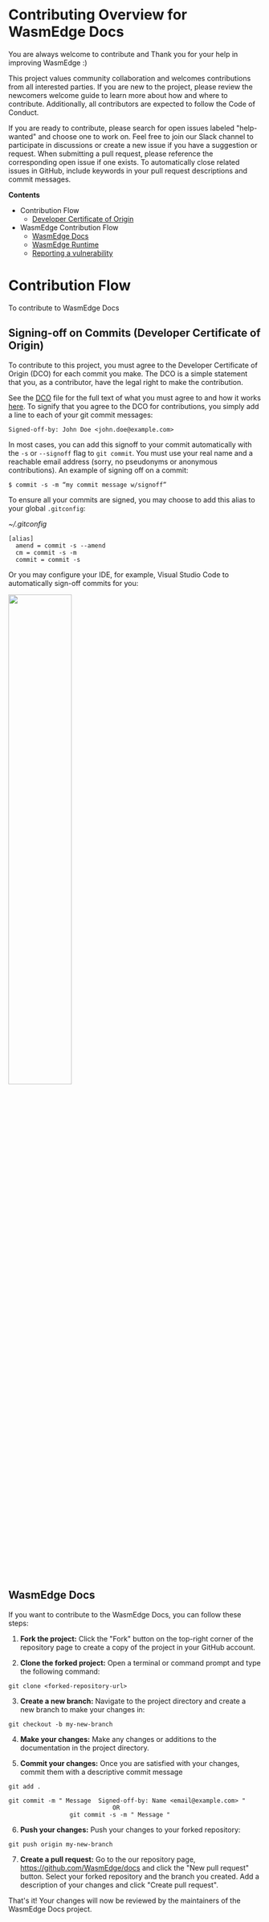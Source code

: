 # Contributing Overview for WasmEdge Docs

You are always welcome to contribute and Thank you for your help in improving WasmEdge :)

This project values community collaboration and welcomes contributions from all interested parties. If you are new to the project, please review the newcomers welcome guide to learn more about how and where to contribute. Additionally, all contributors are expected to follow the Code of Conduct.

If you are ready to contribute, please search for open issues labeled "help-wanted" and choose one to work on. Feel free to join our Slack channel to participate in discussions or create a new issue if you have a suggestion or request. When submitting a pull request, please reference the corresponding open issue if one exists. To automatically close related issues in GitHub, include keywords in your pull request descriptions and commit messages.

**Contents**

- <a name="contributing-flow">Contribution Flow</a>
  - <a href="#commit-signoff">Developer Certificate of Origin</a>
- WasmEdge Contribution Flow
  - <a href="#contributing-docs">WasmEdge Docs</a> 
  - <a href="https://wasmedge.org/book/en/contribute/contribute.html">WasmEdge Runtime</a>
  - <a href="https://github.com/WasmEdge/WasmEdge/blob/master/SECURITY.md">Reporting a vulnerability</a>

# <a name="contributing-flow">Contribution Flow</a>

To contribute to WasmEdge Docs

## <a name="commit-signoff">Signing-off on Commits (Developer Certificate of Origin)</a>

To contribute to this project, you must agree to the Developer Certificate of
Origin (DCO) for each commit you make. The DCO is a simple statement that you,
as a contributor, have the legal right to make the contribution.

See the [DCO](https://developercertificate.org) file for the full text of what you must agree to
and how it works [here](https://github.com/probot/dco#how-it-works).
To signify that you agree to the DCO for contributions, you simply add a line to each of your
git commit messages:

```
Signed-off-by: John Doe <john.doe@example.com>
```

In most cases, you can add this signoff to your commit automatically with the
`-s` or `--signoff` flag to `git commit`. You must use your real name and a reachable email
address (sorry, no pseudonyms or anonymous contributions). An example of signing off on a commit:

```
$ commit -s -m “my commit message w/signoff”
```

To ensure all your commits are signed, you may choose to add this alias to your global `.gitconfig`:

_~/.gitconfig_

```
[alias]
  amend = commit -s --amend
  cm = commit -s -m
  commit = commit -s
```

Or you may configure your IDE, for example, Visual Studio Code to automatically sign-off commits for you:

<a href="https://user-images.githubusercontent.com/7570704/64490167-98906400-d25a-11e9-8b8a-5f465b854d49.png" ><img src="https://user-images.githubusercontent.com/7570704/64490167-98906400-d25a-11e9-8b8a-5f465b854d49.png" width="50%"><a>

## <a name="contributing-docs">WasmEdge Docs</a> 

If you want to contribute to the WasmEdge Docs, you can follow these steps:

1. **Fork the project:** Click the "Fork" button on the top-right corner of the repository page to create a copy of the project in your GitHub account.

2. **Clone the forked project:** Open a terminal or command prompt and type the following command:

```
git clone <forked-repository-url>
```

3. **Create a new branch:** Navigate to the project directory and create a new branch to make your changes in:

```
git checkout -b my-new-branch
```

4. **Make your changes:** Make any changes or additions to the documentation in the project directory.

5. **Commit your changes:** Once you are satisfied with your changes, commit them with a descriptive commit message

```
git add .
```

```
git commit -m " Message  Signed-off-by: Name <email@example.com> "
                             OR
                 git commit -s -m " Message "
```

6. **Push your changes:** Push your changes to your forked repository:

```
git push origin my-new-branch
```

7. **Create a pull request:** Go to the our repository page, https://github.com/WasmEdge/docs and click the "New pull request" button. Select your forked repository and the branch you created. Add a description of your changes and click "Create pull request".

That's it! Your changes will now be reviewed by the maintainers of the WasmEdge Docs project.
